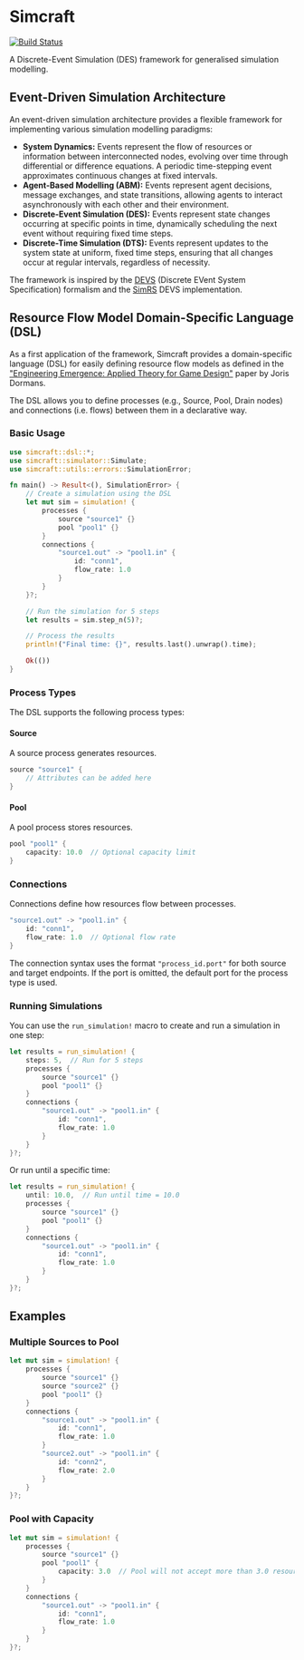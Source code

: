 # Simcraft
[![Build Status](https://github.com/BenSchZA/simcraft/actions/workflows/test-simcraft.yml/badge.svg)](https://github.com/BenSchZA/simcraft/actions/workflows/test-simcraft.yml)

A Discrete-Event Simulation (DES) framework for generalised simulation modelling.

## Event-Driven Simulation Architecture

An event-driven simulation architecture provides a flexible framework for implementing various simulation modelling paradigms:

- **System Dynamics:** Events represent the flow of resources or information between interconnected nodes, evolving over time through differential or difference equations. A periodic time-stepping event approximates continuous changes at fixed intervals.
- **Agent-Based Modelling (ABM):** Events represent agent decisions, message exchanges, and state transitions, allowing agents to interact asynchronously with each other and their environment.
- **Discrete-Event Simulation (DES):** Events represent state changes occurring at specific points in time, dynamically scheduling the next event without requiring fixed time steps.
- **Discrete-Time Simulation (DTS):** Events represent updates to the system state at uniform, fixed time steps, ensuring that all changes occur at regular intervals, regardless of necessity.

The framework is inspired by the [DEVS](https://www.cs.mcgill.ca/~hv/classes/MS/DEVS.pdf) (Discrete EVent System Specification) formalism and the [SimRS](https://simrs.com/) DEVS implementation.

## Resource Flow Model Domain-Specific Language (DSL)

As a first application of the framework, Simcraft provides a domain-specific language (DSL) for easily defining resource flow models as defined in the ["Engineering Emergence: Applied Theory for Game Design"](https://eprints.illc.uva.nl/id/eprint/2118/1/DS-2012-12.text.pdf) paper by Joris Dormans.

The DSL allows you to define processes (e.g., Source, Pool, Drain nodes) and connections (i.e. flows) between them in a declarative way.

### Basic Usage

```rust
use simcraft::dsl::*;
use simcraft::simulator::Simulate;
use simcraft::utils::errors::SimulationError;

fn main() -> Result<(), SimulationError> {
    // Create a simulation using the DSL
    let mut sim = simulation! {
        processes {
            source "source1" {}
            pool "pool1" {}
        }
        connections {
            "source1.out" -> "pool1.in" {
                id: "conn1",
                flow_rate: 1.0
            }
        }
    }?;

    // Run the simulation for 5 steps
    let results = sim.step_n(5)?;

    // Process the results
    println!("Final time: {}", results.last().unwrap().time);

    Ok(())
}
```

### Process Types

The DSL supports the following process types:

#### Source

A source process generates resources.

```rust
source "source1" {
    // Attributes can be added here
}
```

#### Pool

A pool process stores resources.

```rust
pool "pool1" {
    capacity: 10.0  // Optional capacity limit
}
```

### Connections

Connections define how resources flow between processes.

```rust
"source1.out" -> "pool1.in" {
    id: "conn1",
    flow_rate: 1.0  // Optional flow rate
}
```

The connection syntax uses the format `"process_id.port"` for both source and target endpoints. If the port is omitted, the default port for the process type is used.

### Running Simulations

You can use the `run_simulation!` macro to create and run a simulation in one step:

```rust
let results = run_simulation! {
    steps: 5,  // Run for 5 steps
    processes {
        source "source1" {}
        pool "pool1" {}
    }
    connections {
        "source1.out" -> "pool1.in" {
            id: "conn1",
            flow_rate: 1.0
        }
    }
}?;
```

Or run until a specific time:

```rust
let results = run_simulation! {
    until: 10.0,  // Run until time = 10.0
    processes {
        source "source1" {}
        pool "pool1" {}
    }
    connections {
        "source1.out" -> "pool1.in" {
            id: "conn1",
            flow_rate: 1.0
        }
    }
}?;
```

## Examples

### Multiple Sources to Pool

```rust
let mut sim = simulation! {
    processes {
        source "source1" {}
        source "source2" {}
        pool "pool1" {}
    }
    connections {
        "source1.out" -> "pool1.in" {
            id: "conn1",
            flow_rate: 1.0
        }
        "source2.out" -> "pool1.in" {
            id: "conn2",
            flow_rate: 2.0
        }
    }
}?;
```

### Pool with Capacity

```rust
let mut sim = simulation! {
    processes {
        source "source1" {}
        pool "pool1" {
            capacity: 3.0  // Pool will not accept more than 3.0 resources
        }
    }
    connections {
        "source1.out" -> "pool1.in" {
            id: "conn1",
            flow_rate: 1.0
        }
    }
}?;
```
